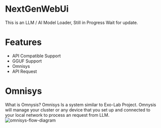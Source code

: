 # NextGenWebUi
This is an LLM / AI Model Loader,
Still in Progress Wait for update.






# Features
- API Compatible Support
- GGUF Support
- Omnisys
- API Request
# Omnisys
What is Omnysis? 
Omnisys Is a system similar to Exo-Lab Project. Omnysis will manage your cluster or any device that you set up and connected to your local network to process an request from LLM. 
![omnisys-flow-diagram](https://github.com/user-attachments/assets/6e97ce26-d9b2-4f4a-8e9b-d44b1c2b7e0f)
